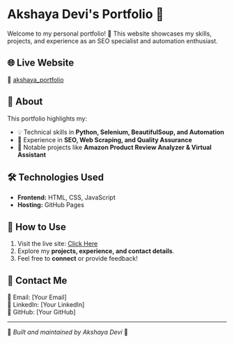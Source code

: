 # Akshaya Devi's Portfolio 🌟

Welcome to my personal portfolio! 🚀 This website showcases my skills, projects, and experience as an SEO specialist and automation enthusiast.

## 🌐 Live Website  
🔗 [akshaya_portfolio](https://akshaya-algsn.github.io/akshaya_portfolio/)

## 📌 About  
This portfolio highlights my:  
- 💡 Technical skills in **Python, Selenium, BeautifulSoup, and Automation**  
- 🎯 Experience in **SEO, Web Scraping, and Quality Assurance**  
- 📂 Notable projects like **Amazon Product Review Analyzer & Virtual Assistant**  

## 🛠️ Technologies Used  
- **Frontend:** HTML, CSS, JavaScript  
- **Hosting:** GitHub Pages  

## 🚀 How to Use  
1. Visit the live site: [Click Here](https://akshaya-algsn.github.io/akshaya_portfolio/)  
2. Explore my **projects, experience, and contact details**.  
3. Feel free to **connect** or provide feedback!  

## 📩 Contact Me  
📧 Email: [Your Email]  
🔗 LinkedIn: [Your LinkedIn]  
📂 GitHub: [Your GitHub]  

---

🔹 *Built and maintained by Akshaya Devi* 🎉  
